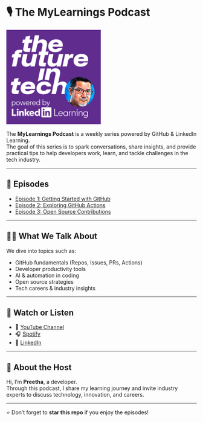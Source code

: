 # 🎙️ The MyLearnings Podcast

<img src="images/artwork.jpg" width="250">

The **MyLearnings Podcast** is a weekly series powered by GitHub & LinkedIn Learning.  
The goal of this series is to spark conversations, share insights, and provide practical tips to help developers work, learn, and tackle challenges in the tech industry.  

---

## 📌 Episodes
- [Episode 1: Getting Started with GitHub](#)  
- [Episode 2: Exploring GitHub Actions](#)  
- [Episode 3: Open Source Contributions](#)  

---

## 🧑‍💻 What We Talk About
We dive into topics such as:  
- GitHub fundamentals (Repos, Issues, PRs, Actions)  
- Developer productivity tools  
- AI & automation in coding  
- Open source strategies  
- Tech careers & industry insights  

---

## 📢 Watch or Listen
- 🎥 [YouTube Channel](#)  
- 🎧 [Spotify](#)  
- 🔗 [LinkedIn](#)  

---

## 🙌 About the Host
Hi, I’m **Preetha**, a developer.  
Through this podcast, I share my learning journey and invite industry experts to discuss technology, innovation, and careers.  

---

⭐ Don’t forget to **star this repo** if you enjoy the episodes!
